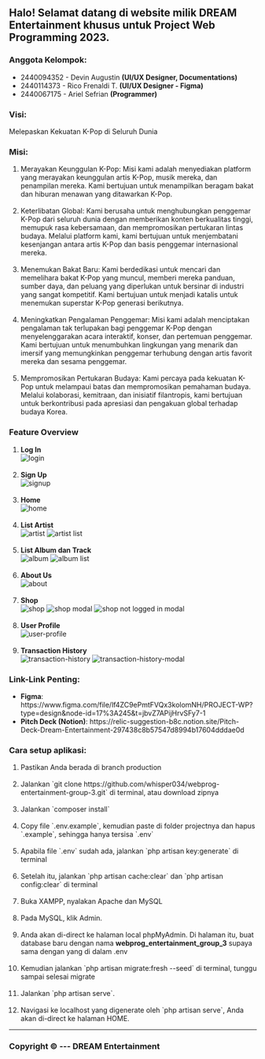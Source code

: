 
## Halo! Selamat datang di website milik DREAM Entertainment khusus untuk Project Web Programming 2023.

### Anggota Kelompok:
<ul>
<li>2440094352 - Devin Augustin <strong>(UI/UX Designer, Documentations)</strong></li>
<li>2440114373 - Rico Frenaldi T. <strong>(UI/UX Designer - Figma)</strong></li>
<li>2440067175 - Ariel Sefrian <strong>(Programmer)</strong></li>
</ul>

### Visi:
Melepaskan Kekuatan K-Pop di Seluruh Dunia

### Misi:
<ol>
<li>
Merayakan Keunggulan K-Pop: Misi kami adalah menyediakan platform yang merayakan keunggulan artis K-Pop, musik mereka, dan penampilan mereka. Kami bertujuan untuk menampilkan beragam bakat dan hiburan menawan yang ditawarkan K-Pop.
</li>

<br>

<li>
Keterlibatan Global: Kami berusaha untuk menghubungkan penggemar K-Pop dari seluruh dunia dengan memberikan konten berkualitas tinggi, memupuk rasa kebersamaan, dan mempromosikan pertukaran lintas budaya. Melalui platform kami, kami bertujuan untuk menjembatani kesenjangan antara artis K-Pop dan basis penggemar internasional mereka.
</li>

<br>

<li>
Menemukan Bakat Baru: Kami berdedikasi untuk mencari dan memelihara bakat K-Pop yang muncul, memberi mereka panduan, sumber daya, dan peluang yang diperlukan untuk bersinar di industri yang sangat kompetitif. Kami bertujuan untuk menjadi katalis untuk menemukan superstar K-Pop generasi berikutnya.
</li>

<br>

<li>
Meningkatkan Pengalaman Penggemar: Misi kami adalah menciptakan pengalaman tak terlupakan bagi penggemar K-Pop dengan menyelenggarakan acara interaktif, konser, dan pertemuan penggemar. Kami bertujuan untuk menumbuhkan lingkungan yang menarik dan imersif yang memungkinkan penggemar terhubung dengan artis favorit mereka dan sesama penggemar.
</li>

<br>

<li>
Mempromosikan Pertukaran Budaya: Kami percaya pada kekuatan K-Pop untuk melampaui batas dan mempromosikan pemahaman budaya. Melalui kolaborasi, kemitraan, dan inisiatif filantropis, kami bertujuan untuk berkontribusi pada apresiasi dan pengakuan global terhadap budaya Korea.
</li>
</ol>

### Feature Overview
<ol>
<li>
<strong>Log In</strong>
<br>
<img src="public/images/readme/login.png" alt="login">
</li>

<br>

<li>
<strong>Sign Up</strong>
<br>
<img src="public/images/readme/signup.png" alt="signup">
</li>

<br>

<li>
<strong>Home</strong>
<br>
<img src="public/images/readme/home.png" alt="home">
</li>

<br>

<li>
<strong>List Artist</strong>
<br>
<img src="public/images/readme/artist.png" alt="artist">
<img src="public/images/readme/artist-list.png" alt="artist list">
</li>

<br>

<li>
<strong>List Album dan Track</strong>
<br>
<img src="public/images/readme/album.png" alt="album">
<img src="public/images/readme/album-list.png" alt="album list">
</li>

<br>

<li>
<strong>About Us</strong>
<br>
<img src="public/images/readme/about.png" alt="about">
</li>

<br>

<li>
<strong>Shop</strong>
<br>
<img src="public/images/readme/shop.png" alt="shop">
<img src="public/images/readme/shop-modal.png" alt="shop modal">
<img src="public/images/readme/shop-not-logged-in.png" alt="shop not logged in modal">
</li>

<br>

<li>
<strong>User Profile</strong>
<br>
<img src="public/images/readme/user-profile.png" alt="user-profile">
</li>

<br>

<li>
<strong>Transaction History</strong>
<br>
<img src="public/images/readme/transaction-history.png" alt="transaction-history">
<img src="public/images/readme/transaction-history-modal.png" alt="transaction-history-modal">
</li>
</ol>

### Link-Link Penting:
<ul>
<li>
<strong>Figma</strong>: https://www.figma.com/file/lf4ZC9ePmtFVQx3kolomNH/PROJECT-WP?type=design&node-id=17%3A245&t=jbvZ7APijHrvSFy7-1
</li>
<li>
<strong>Pitch Deck (Notion)</strong>: https://relic-suggestion-b8c.notion.site/Pitch-Deck-Dream-Entertainment-297438c8b57547d8994b17604dddae0d
</li>
</ul>

### Cara setup aplikasi:
<ol>
<li>
Pastikan Anda berada di branch production
</li>

<br>

<li>
Jalankan `git clone https://github.com/whisper034/webprog-entertainment-group-3.git` di terminal, atau download zipnya
</li>

<br>

<li>
Jalankan `composer install`
</li>

<br>

<li>
Copy file `.env.example`, kemudian paste di folder projectnya dan hapus `.example`, sehingga hanya tersisa `.env`
</li>

<br>

<li>
Apabila file `.env` sudah ada, jalankan `php artisan key:generate` di terminal
</li>

<br>

<li>
Setelah itu, jalankan `php artisan cache:clear` dan `php artisan config:clear` di terminal
</li>

<br>

<li>
Buka XAMPP, nyalakan Apache dan MySQL
</li>

<br>

<li>
Pada MySQL, klik Admin.
</li>

<br>

<li>
Anda akan di-direct ke halaman local phpMyAdmin. Di halaman itu, buat database baru dengan nama <strong>webprog_entertainment_group_3</strong> supaya sama dengan yang di dalam .env
</li>

<br>

<li>
Kemudian jalankan `php artisan migrate:fresh --seed` di terminal, tunggu sampai selesai migrate
</li>

<br>

<li>
Jalankan `php artisan serve`.
</li>

<br>

<li>
Navigasi ke localhost yang digenerate oleh `php artisan serve`, Anda akan di-direct ke halaman HOME.
</li>
</ol>

<hr>

### Copyright &copy; --- DREAM Entertainment
